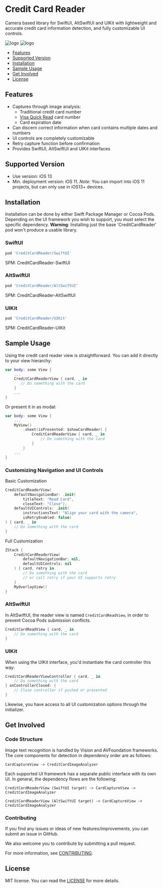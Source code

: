 # Credit Card Reader

Camera based library for SwiftUI, AltSwiftUI and UIKit with lightweight and accurate credit card information detection, and fully customizable UI controls.

![logo](https://raw.githubusercontent.com/rakutentech/iOS-CreditCardReader/master/docResources/CreditCardReader1.png)
![logo](https://raw.githubusercontent.com/rakutentech/iOS-CreditCardReader/master/docResources/CreditCardReader2.png)

- [Features](#features)
- [Supported Version](#supported-version)
- [Installation](#installation)
- [Sample Usage](#sample-usage)
- [Get Involved](#get-involved)
- [License](#license)

## Features

- Captures through image analysis:
	- Traditional credit card number
	- [Visa Quick Read](https://usa.visa.com/dam/VCOM/download/merchants/New_VBM_Acq_Merchant_62714_v5.pdf) card number
	- Card expiration date
- Can discern correct information when card contains multiple dates and numbers
- UI controls are completely customizable
- Retry capture function before confirmation
- Provides SwiftUI, AltSwiftUI and UIKit interfaces

## Supported Version

- Use version: iOS 13
- Min. deployment version: iOS 11.
_Note_: You can import into iOS 11 projects, but can only use in iOS13+ devices.

## Installation

Installation can be done by either Swift Package Manager or Cocoa Pods. Depending on the UI framework you wish to support, you must select the specific dependency. __Warning__: Installing just the base 'CreditCardReader' pod won't produce a usable library.

### SwiftUI

```ruby
pod 'CreditCardReader/SwiftUI'
```
SPM: CreditCardReader-SwiftUI

### AltSwiftUI

```ruby
pod 'CreditCardReader/AltSwiftUI'
```
SPM: CreditCardReader-AltSwiftUI

### UIKit

```ruby
pod 'CreditCardReader/UIKit'
```
SPM: CreditCardReader-UIKit

## Sample Usage

Using the credit card reader view is straightforward. You can add it directly to your view hierarchy:

```swift
var body: some View {
	...
	CreditCardReaderView { card, _ in
       // Do something with the card
    }
	...
}
```

Or present it in as modal:

```swift
var body: some View {
	...
	MyView()
		.sheet(isPresented: $showCardReader) {
            CreditCardReaderView { card, _ in
                // Do something with the card
            }
        }
	...
}
```

### Customizing Navigation and UI Controls

Basic Customization

```swift
CreditCardReaderView(
	defaultNavigationBar: .init(
		titleText: "Read Card",
		closeText: "Close"),
	defaultUIControls: .init(
		instructionsText: "Align your card with the camera",
		isRetryEnabled: false)
) { card, _ in
	// Do something with the card
}
```

Full Customization

```swift
ZStack {
	CreditCardReaderView(
		defaultNavigationBar: nil,
		defaultUIControls: nil
	) { card, retry in
		// Do something with the card
		// or call retry if your UI supports retry
	}
	MyOverlayView()
}
```

### AltSwiftUI

In AltSwiftUI, the reader view is named `CreditCardReadView`, in order to prevent Cocoa Pods submission conflicts.

```swift
CreditCardReadView { card, _ in
    // Do something with the card
}
```

### UIKit

When using the UIKit interface, you'd instantiate the card controller this way:

```swift
CreditCardReaderViewController { card, _ in
	// Do something with the card
} onControllerClosed: {
	// Close controller if pushed or presented
}
```

Likewise, you have access to all UI customization options through the initializer.

## Get Involved

### Code Structure

Image text recognition is handled by Vision and AVFoundation frameworks.
The core components for detection in dependency order are as follows:

```
CardCaptureView -> CreditCardImageAnalyzer
```

Each supported UI framework has a separate public interface with its own UI. In general, the dependency flows are the following:

```
CreditCardReaderView (SwiftUI target) -> CardCaptureView -> CreditCardImageAnalyzer
```
```
CreditCardReaderView (AltSwiftUI target) -> CardCaptureView -> CreditCardImageAnalyzer
```

### Contributing

If you find any issues or ideas of new features/improvements, you can submit an issue in GitHub.

We also welcome you to contribute by submitting a pull request.

For more information, see [CONTRIBUTING](https://github.com/rakutentech/iOS-CreditCardReader/blob/master/CONTRIBUTING.md).

## License

MIT license. You can read the [LICENSE](https://github.com/rakutentech/iOS-CreditCardReader/blob/master/LICENSE) for more details.
